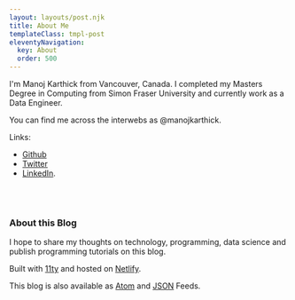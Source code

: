 ```yaml
---
layout: layouts/post.njk
title: About Me
templateClass: tmpl-post
eleventyNavigation:
  key: About
  order: 500
---
```


I'm Manoj Karthick from Vancouver, Canada. I completed my Masters Degree in Computing from Simon Fraser University and currently work as a Data Engineer.

You can find me across the interwebs as @manojkarthick.

Links:
* [Github](https://github.com/manojkarthick)
* [Twitter](https://twitter.com/manojkarthick)
* [LinkedIn](https://in.linkedin.com/in/manojkarthick).

<br/>

<div class="github-card" data-github="manojkarthick" data-width="400" data-height="" data-theme="default"></div>
<script src="/js/github-cards.js"></script>

<br/>

### About this Blog

I hope to share my thoughts on technology, programming, data science and publish programming tutorials on this blog.

Built with [11ty](https://www.11ty.dev/) and hosted on [Netlify](https://www.netlify.com/).

This blog is also available as <a href="/feed/feed.xml" class="umami--click--atom-feed">Atom</a> and <a href="/feed/feed.json" class="umami--click--json-feed">JSON</a> Feeds.
